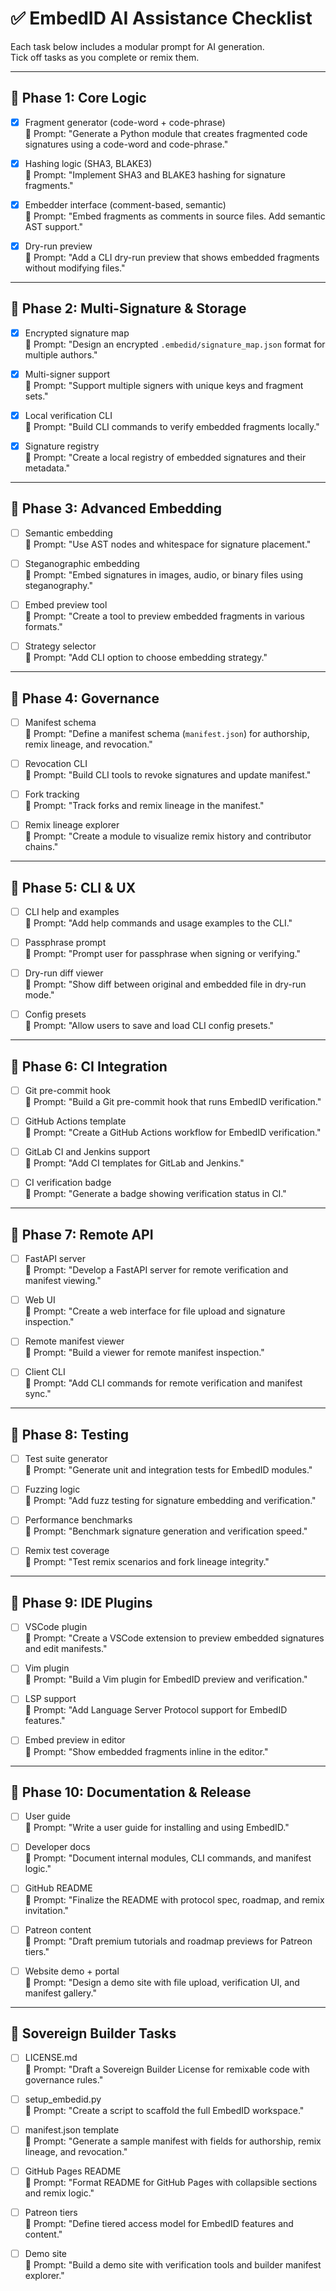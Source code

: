 # ✅ EmbedID AI Assistance Checklist

Each task below includes a modular prompt for AI generation.  
Tick off tasks as you complete or remix them.

---

## 🔹 Phase 1: Core Logic

- [x] Fragment generator (code-word + code-phrase)  
  🧠 Prompt: "Generate a Python module that creates fragmented code signatures using a code-word and code-phrase."

- [x] Hashing logic (SHA3, BLAKE3)  
  🧠 Prompt: "Implement SHA3 and BLAKE3 hashing for signature fragments."

- [x] Embedder interface (comment-based, semantic)  
  🧠 Prompt: "Embed fragments as comments in source files. Add semantic AST support."

- [x] Dry-run preview  
  🧠 Prompt: "Add a CLI dry-run preview that shows embedded fragments without modifying files."

---

## 🔹 Phase 2: Multi-Signature & Storage

- [x] Encrypted signature map  
  🧠 Prompt: "Design an encrypted `.embedid/signature_map.json` format for multiple authors."

- [x] Multi-signer support  
  🧠 Prompt: "Support multiple signers with unique keys and fragment sets."

- [x] Local verification CLI  
  🧠 Prompt: "Build CLI commands to verify embedded fragments locally."

- [x] Signature registry  
  🧠 Prompt: "Create a local registry of embedded signatures and their metadata."

---

## 🔹 Phase 3: Advanced Embedding

- [ ] Semantic embedding  
  🧠 Prompt: "Use AST nodes and whitespace for signature placement."

- [ ] Steganographic embedding  
  🧠 Prompt: "Embed signatures in images, audio, or binary files using steganography."

- [ ] Embed preview tool  
  🧠 Prompt: "Create a tool to preview embedded fragments in various formats."

- [ ] Strategy selector  
  🧠 Prompt: "Add CLI option to choose embedding strategy."

---

## 🔹 Phase 4: Governance

- [ ] Manifest schema  
  🧠 Prompt: "Define a manifest schema (`manifest.json`) for authorship, remix lineage, and revocation."

- [ ] Revocation CLI  
  🧠 Prompt: "Build CLI tools to revoke signatures and update manifest."

- [ ] Fork tracking  
  🧠 Prompt: "Track forks and remix lineage in the manifest."

- [ ] Remix lineage explorer  
  🧠 Prompt: "Create a module to visualize remix history and contributor chains."

---

## 🔹 Phase 5: CLI & UX

- [ ] CLI help and examples  
  🧠 Prompt: "Add help commands and usage examples to the CLI."

- [ ] Passphrase prompt  
  🧠 Prompt: "Prompt user for passphrase when signing or verifying."

- [ ] Dry-run diff viewer  
  🧠 Prompt: "Show diff between original and embedded file in dry-run mode."

- [ ] Config presets  
  🧠 Prompt: "Allow users to save and load CLI config presets."

---

## 🔹 Phase 6: CI Integration

- [ ] Git pre-commit hook  
  🧠 Prompt: "Build a Git pre-commit hook that runs EmbedID verification."

- [ ] GitHub Actions template  
  🧠 Prompt: "Create a GitHub Actions workflow for EmbedID verification."

- [ ] GitLab CI and Jenkins support  
  🧠 Prompt: "Add CI templates for GitLab and Jenkins."

- [ ] CI verification badge  
  🧠 Prompt: "Generate a badge showing verification status in CI."

---

## 🔹 Phase 7: Remote API

- [ ] FastAPI server  
  🧠 Prompt: "Develop a FastAPI server for remote verification and manifest viewing."

- [ ] Web UI  
  🧠 Prompt: "Create a web interface for file upload and signature inspection."

- [ ] Remote manifest viewer  
  🧠 Prompt: "Build a viewer for remote manifest inspection."

- [ ] Client CLI  
  🧠 Prompt: "Add CLI commands for remote verification and manifest sync."

---

## 🔹 Phase 8: Testing

- [ ] Test suite generator  
  🧠 Prompt: "Generate unit and integration tests for EmbedID modules."

- [ ] Fuzzing logic  
  🧠 Prompt: "Add fuzz testing for signature embedding and verification."

- [ ] Performance benchmarks  
  🧠 Prompt: "Benchmark signature generation and verification speed."

- [ ] Remix test coverage  
  🧠 Prompt: "Test remix scenarios and fork lineage integrity."

---

## 🔹 Phase 9: IDE Plugins

- [ ] VSCode plugin  
  🧠 Prompt: "Create a VSCode extension to preview embedded signatures and edit manifests."

- [ ] Vim plugin  
  🧠 Prompt: "Build a Vim plugin for EmbedID preview and verification."

- [ ] LSP support  
  🧠 Prompt: "Add Language Server Protocol support for EmbedID features."

- [ ] Embed preview in editor  
  🧠 Prompt: "Show embedded fragments inline in the editor."

---

## 🔹 Phase 10: Documentation & Release

- [ ] User guide  
  🧠 Prompt: "Write a user guide for installing and using EmbedID."

- [ ] Developer docs  
  🧠 Prompt: "Document internal modules, CLI commands, and manifest logic."

- [ ] GitHub README  
  🧠 Prompt: "Finalize the README with protocol spec, roadmap, and remix invitation."

- [ ] Patreon content  
  🧠 Prompt: "Draft premium tutorials and roadmap previews for Patreon tiers."

- [ ] Website demo + portal  
  🧠 Prompt: "Design a demo site with file upload, verification UI, and manifest gallery."

---

## 🧬 Sovereign Builder Tasks

- [ ] LICENSE.md  
  🧠 Prompt: "Draft a Sovereign Builder License for remixable code with governance rules."

- [ ] setup_embedid.py  
  🧠 Prompt: "Create a script to scaffold the full EmbedID workspace."

- [ ] manifest.json template  
  🧠 Prompt: "Generate a sample manifest with fields for authorship, remix lineage, and revocation."

- [ ] GitHub Pages README  
  🧠 Prompt: "Format README for GitHub Pages with collapsible sections and remix logic."

- [ ] Patreon tiers  
  🧠 Prompt: "Define tiered access model for EmbedID features and content."

- [ ] Demo site  
  🧠 Prompt: "Build a demo site with verification tools and builder manifest explorer."
